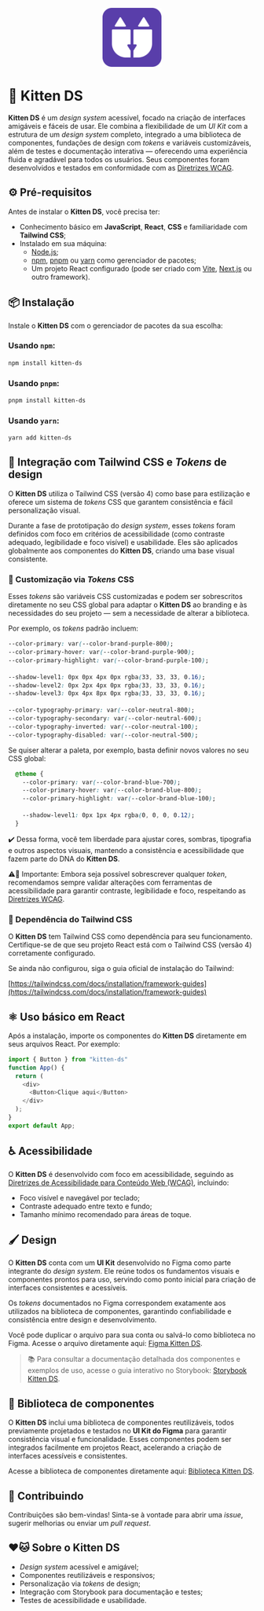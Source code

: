<p align="center">
  <img src="https://raw.githubusercontent.com/gabyrodrigues/kitten-ds/main/docs/logo.svg" alt="Kitten DS logo" height="120">
</p>

# 🐾 Kitten DS

**Kitten DS** é um *design system* acessível, focado na criação de interfaces amigáveis e fáceis de usar. Ele combina a flexibilidade de um *UI Kit* com a estrutura de um *design system* completo, integrado a uma biblioteca de componentes, fundações de design com *tokens* e variáveis customizáveis, além de testes e documentação interativa — oferecendo uma experiência fluida e agradável para todos os usuários. Seus componentes foram desenvolvidos e testados em conformidade com as [Diretrizes WCAG](https://www.w3.org/WAI/standards-guidelines/wcag/).

## ⚙️ Pré-requisitos

Antes de instalar o **Kitten DS**, você precisa ter:

- Conhecimento básico em **JavaScript**, **React**, **CSS** e familiaridade com **Tailwind CSS**;
- Instalado em sua máquina:
  - [Node.js](https://nodejs.org);
  - [npm](https://www.npmjs.com), [pnpm](https://pnpm.io) ou [yarn](https://yarnpkg.com) como gerenciador de pacotes;
  - Um projeto React configurado (pode ser criado com [Vite](https://vitejs.dev), [Next.js](https://nextjs.org) ou outro framework).

## 📦 Instalação

Instale o **Kitten DS** com o gerenciador de pacotes da sua escolha:

### Usando `npm`:

```bash
npm install kitten-ds
```
### Usando `pnpm`:

```bash
pnpm install kitten-ds
```

### Usando `yarn`:

```bash
yarn add kitten-ds
```

## 🎨 Integração com Tailwind CSS e *Tokens* de design

O **Kitten DS** utiliza o Tailwind CSS (versão 4) como base para estilização e oferece um sistema de *tokens* CSS que garantem consistência e fácil personalização visual.

Durante a fase de prototipação do *design system*, esses *tokens* foram definidos com foco em critérios de acessibilidade (como contraste adequado, legibilidade e foco visível) e usabilidade. Eles são aplicados globalmente aos componentes do **Kitten DS**, criando uma base visual consistente.

### 🎯 Customização via *Tokens* CSS

Esses *tokens* são variáveis CSS customizadas e podem ser sobrescritos diretamente no seu CSS global para adaptar o **Kitten DS** ao branding e às necessidades do seu projeto — sem a necessidade de alterar a biblioteca.

Por exemplo, os *tokens* padrão incluem:

```css
--color-primary: var(--color-brand-purple-800);
--color-primary-hover: var(--color-brand-purple-900);
--color-primary-highlight: var(--color-brand-purple-100);

--shadow-level1: 0px 0px 4px 0px rgba(33, 33, 33, 0.16);
--shadow-level2: 0px 2px 4px 0px rgba(33, 33, 33, 0.16);
--shadow-level3: 0px 4px 8px 0px rgba(33, 33, 33, 0.16);

--color-typography-primary: var(--color-neutral-800);
--color-typography-secondary: var(--color-neutral-600);
--color-typography-inverted: var(--color-neutral-100);
--color-typography-disabled: var(--color-neutral-500);
```

Se quiser alterar a paleta, por exemplo, basta definir novos valores no seu CSS global:

```css
  @theme {
    --color-primary: var(--color-brand-blue-700);
    --color-primary-hover: var(--color-brand-blue-800);
    --color-primary-highlight: var(--color-brand-blue-100);

    --shadow-level1: 0px 1px 4px rgba(0, 0, 0, 0.12);
  }
```

✔️ Dessa forma, você tem liberdade para ajustar cores, sombras, tipografia e outros aspectos visuais, mantendo a consistência e acessibilidade que fazem parte do DNA do **Kitten DS**.

⚠️🔧 Importante: Embora seja possível sobrescrever qualquer *token*, recomendamos sempre validar alterações com ferramentas de acessibilidade para garantir contraste, legibilidade e foco, respeitando as [Diretrizes WCAG](https://www.w3.org/WAI/standards-guidelines/wcag).

### 🚀 Dependência do Tailwind CSS

O **Kitten DS** tem Tailwind CSS como dependência para seu funcionamento. Certifique-se de que seu projeto React está com o Tailwind CSS (versão 4) corretamente configurado.

Se ainda não configurou, siga o guia oficial de instalação do Tailwind:

[https://tailwindcss.com/docs/installation/framework-guides](https://tailwindcss.com/docs/installation/framework-guides)

## ⚛️ Uso básico em React

Após a instalação, importe os componentes do **Kitten DS** diretamente em seus arquivos React. Por exemplo:

```javascript
import { Button } from "kitten-ds"
function App() {
  return (
    <div>
      <Button>Clique aqui</Button>
    </div>
  );
}
export default App;
```

## ♿ Acessibilidade

O **Kitten DS** é desenvolvido com foco em acessibilidade, seguindo as [Diretrizes de Acessibilidade para Conteúdo Web (WCAG)](https://www.w3.org/WAI/standards-guidelines/wcag), incluindo:

- Foco visível e navegável por teclado;
- Contraste adequado entre texto e fundo;
- Tamanho mínimo recomendado para áreas de toque.

## 🖌️ Design

O **Kitten DS** conta com um **UI Kit** desenvolvido no Figma como parte integrante do *design system*. Ele reúne todos os fundamentos visuais e componentes prontos para uso, servindo como ponto inicial para criação de interfaces consistentes e acessíveis.

Os *tokens* documentados no Figma correspondem exatamente aos utilizados na biblioteca de componentes, garantindo confiabilidade e consistência entre design e desenvolvimento.

Você pode duplicar o arquivo para sua conta ou salvá-lo como biblioteca no Figma. Acesse o arquivo diretamente aqui: [Figma Kitten DS](https://www.figma.com/community/file/1497783419530927373).

> 📚 Para consultar a documentação detalhada dos componentes e exemplos de uso, acesse o guia interativo no Storybook: [Storybook Kitten DS](https://kitten-ds.vercel.app/).

## 📖 Biblioteca de componentes

O **Kitten DS** inclui uma biblioteca de componentes reutilizáveis, todos previamente projetados e testados no **UI Kit do Figma** para garantir consistência visual e funcionalidade. Esses componentes podem ser integrados facilmente em projetos React, acelerando a criação de interfaces acessíveis e consistentes.

Acesse a biblioteca de componentes diretamente aqui: [Biblioteca Kitten DS](https://www.npmjs.com/package/kitten-ds).

## 🤝 Contribuindo

Contribuições são bem-vindas!
Sinta-se à vontade para abrir uma *issue*, sugerir melhorias ou enviar um *pull request*.

## ❤️🐱 Sobre o Kitten DS

- *Design system* acessível e amigável;
- Componentes reutilizáveis e responsivos;
- Personalização via *tokens* de design;
- Integração com Storybook para documentação e testes;
- Testes de acessibilidade e usabilidade.
